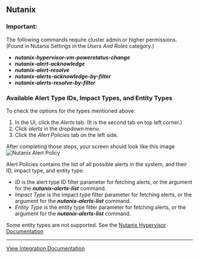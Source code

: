 ## Nutanix

### Important:

The following commands require cluster admin or higher permissions.
(Found in Nutanix Settings in the *Users And Roles* category.)

- ***nutanix-hypervisor-vm-powerstatus-change***
- ***nutanix-alert-acknowledge***
- ***nutanix-alert-resolve***
- ***nutanix-alerts-acknowledge-by-filter***
- ***nutanix-alerts-resolve-by-filter***

### Available Alert Type IDs, Impact Types, and Entity Types
To check the options for the types mentioned above:
1. In the  UI, click the *Alerts* tab. (It is the second tab on top left corner.)
2. Click *alerts* in the dropdown menu. 
3. Click the *Alert Policies* tab on the left side.

After completing those steps, your screen should look like this image
![Nutanix Alert Policy](../../doc_files/Alert_Policy.png)

Alert Policies contains the list of all possible alerts in the system,
and their ID, impact type, and entity type. 

* *ID* is the alert type ID filter parameter for fetching alerts, or the argument for the ***nutanix-alerts-list*** command.
* *Impact Type* is the impact type filter parameter for fetching alerts, or the argument for the ***nutanix-alerts-list*** command. 
* *Entity Type* is the entity type filter parameter for fetching alerts, or the argument for the ***nutanix-alerts-list*** command.

Some entity types are not supported. See the [Nutanix Hypervisor Documentation](https://github.com/demisto/content/blob/master/Packs/Nutanix/Integrations/Nutanix/README.md)



---
[View Integration Documentation](https://xsoar.pan.dev/docs/reference/integrations/nutanix-hypervisor)
